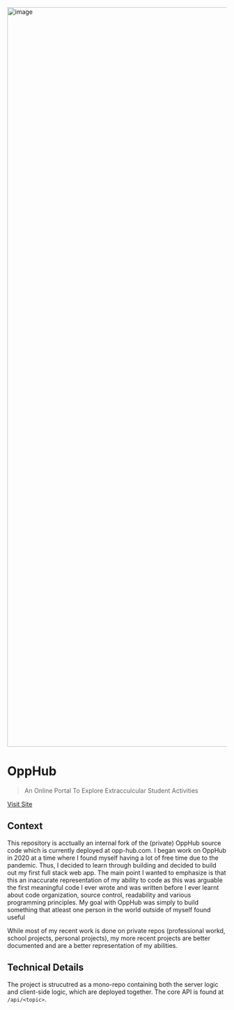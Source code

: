 <img width="1694" alt="image" src="https://github.com/Exoceus/opphub/assets/27310726/515cb976-0e7d-4d47-926f-f3bb6e1b56a8">

# OppHub
> An Online Portal To Explore Extraccuicular Student Activities

[Visit Site](https://www.opp-hub.com/)

## Context
This repository is acctually an internal fork of the (private) OppHub source code which is currently deployed at opp-hub.com. I began work on OppHub in 2020 at a time where I found myself having a lot of free time due to the pandemic. Thus, I decided to learn through building and decided to build out my first full stack web app. The main point I wanted to emphasize is that this an inaccurate representation of my ability to code as this was arguable the first meaningful code I ever wrote and was written before I ever learnt about code organization, source control, readability and various programming principles. My goal with OppHub was simply to build something that atleast one person in the world outside of myself found useful 

While most of my recent work is done on private repos (professional workd, school projects, personal projects), my more recent projects are better documented and are a better representation of my abilities.

## Technical Details
The project is strucutred as a mono-repo containing both the server logic and client-side logic, which are deployed together. The core API is found at `/api/<topic>`. 
